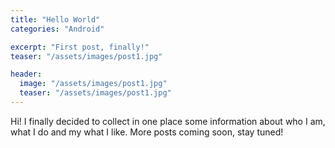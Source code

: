 ```yaml
---
title: "Hello World"
categories: "Android"

excerpt: "First post, finally!"
teaser: "/assets/images/post1.jpg"

header:
  image: "/assets/images/post1.jpg"
  teaser: "/assets/images/post1.jpg"
---
```


Hi! I finally decided to collect in one place some information about who I am, what I do and my what I like.
More posts coming soon, stay tuned!